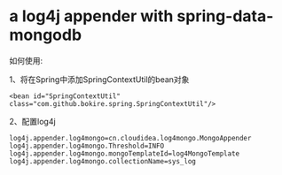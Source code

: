 # a log4j appender with spring-data-mongodb
如何使用:  

1、将在Spring中添加SpringContextUtil的bean对象
```
<bean id="SpringContextUtil" class="com.github.bokire.spring.SpringContextUtil"/>
```
2、配置log4j
```
log4j.appender.log4mongo=cn.cloudidea.log4mongo.MongoAppender
log4j.appender.log4mongo.Threshold=INFO
log4j.appender.log4mongo.mongoTemplateId=log4MongoTemplate
log4j.appender.log4mongo.collectionName=sys_log
```
